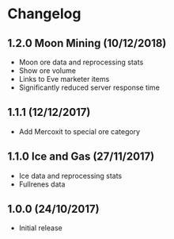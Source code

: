 # Changelog


## 1.2.0 Moon Mining (10/12/2018)
- Moon ore data and reprocessing stats
- Show ore volume
- Links to Eve marketer items
- Significantly reduced server response time


## 1.1.1 (12/12/2017)
- Add Mercoxit to special ore category


## 1.1.0 Ice and Gas (27/11/2017)
- Ice data and reprocessing stats
- Fullrenes data

## 1.0.0 (24/10/2017)
- Initial release
